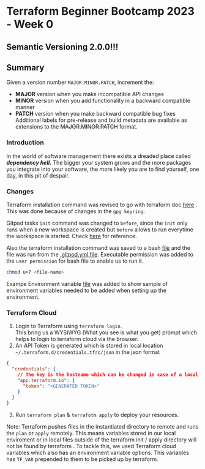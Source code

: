 # Terraform Beginner Bootcamp 2023 - Week 0


## Semantic Versioning 2.0.0!!!
## Summary
Given a version number `MAJOR.MINOR.PATCH`, increment the:

- **MAJOR** version when you make incompatible API changes
- **MINOR** version when you add functionality in a backward compatible manner
- **PATCH** version when you make backward compatible bug fixes
Additional labels for pre-release and build metadata are available as extensions to the ~~MAJOR.MINOR.PATCH~~ format.

### Introduction
In the world of software management there exists a dreaded place called ***dependency hell.*** The bigger your system grows and the more packages you integrate into your software, the more likely you are to find yourself, one day, in this pit of despair.

### Changes

Terraform installation command was revised to go with terraform doc [here](https://developer.hashicorp.com/terraform/tutorials/aws-get-started/install-cli#install-terraform) . This was done because of changes in the `gpg keyring`.

Gitpod tasks `init` command was changed to `before`, since the `init` only runs when a new workspace is created but `before` allows to run everytime the workspace is started. Check [here](https://www.gitpod.io/docs/configure/workspaces/tasks#execution-order) for reference.

Also the terraform installation command was saved to a bash [file](./bin/install_terraform_cli) and the file was run from the [.gitpod.yml file](./.gitpod.yml). Executable permission was added to the `user permission` for bash file to enable us to run it.

```bash
chmod u+7 <file-name>
```

Exampe Environment variable [file](.env.example) was added to show sample of environment variables needed to be added when setting up the environment.

###  Terraform Cloud
1. Login to Terraform using `terraform login`. \
This bring us a WYSIWYG (What you see is what you get) prompt which helps to login to terraform cloud via the browser.
2. An API Token is generated which is stored in local location `~/.terraform.d/credentials.tfrc/json` in the json format

```json
{
  "credentials": {
    // The key is the hostname which can be changed in case of a local deployment of terraform
    "app.terraform.io": {
      "token": "<GENERATED TOKEN>"
    }
  }
}
```
3. Run `terraform plan` & `terrafotm apply` to deploy your resources.

Note: Terraform pushes files in the instantiated directory to remote and runs the `plan` or `apply` remotely. This means variables stored in our local enviroment or in local files outside of the terraform init / apply directory will not be found by terraform .
To tackle this, we used Terraform cloud variables which also has an environment variable options. This variables has `TF_VAR` prepended to them to be picked up by terraform.